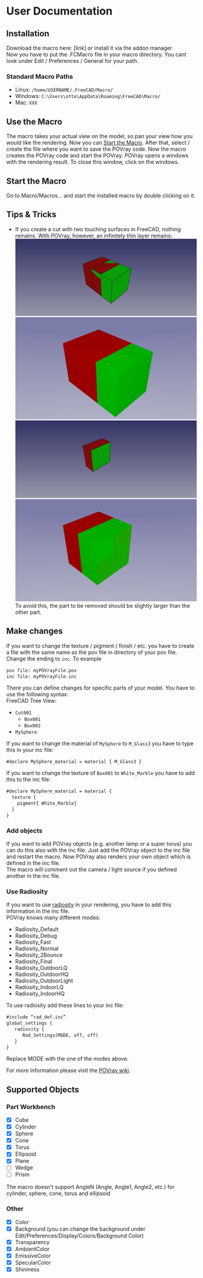 # User Documentation
## Installation
Download the macro here: [link] or install it via the addon manager  
Now you have to put the .FCMacro file in your macro directory. You cant look under Edit / Preferences / General for your path.
### Standard Macro Paths
* Linux: `/home/USERNAME/.FreeCAD/Macro/`  
* Windows: `C:\Users\otto\AppData\Roaming\FreeCAD\Macro/`
* Mac: `XXX`

## Use the Macro
The macro takes your actual view on the model, so pan your view how you would like the rendering. Now you can [Start the Macro](#startTheMacro). After that, select / create the file where you want to save the POVray code. Now the macro creates the POVray code and start the POVray. POVray opens a windows with the rendering result. To close this window, click on the windows.

<a name="startTheMacro"></a>
## Start the Macro
Go to Macro/Macros… and start the installed macro by double clicking on it.

## Tips & Tricks
* If you create a cut with two touching surfaces in FreeCAD, nothing remains. With POVray, however, an infinitely thin layer remains:
![FreeCAD before cutting](img/tipsAndTricks/01_FC.png "FreeCAD before cutting")
![POVray before cutting](img/tipsAndTricks/01_PR.png "POVray before cutting")
![FreeCAD after cutting](img/tipsAndTricks/02_FC.png "FreeCAD after cutting")
![POVray after cutting](img/tipsAndTricks/02_PR.png "POVray after cutting")
To avoid this, the part to be removed should be slightly larger than the other part.

## Make changes
If you want to change the texture / pigment / finish / etc. you have to create a file with the same name as the pov file in directory of your pov file. Change the ending to `inc`. To example
```
pov file: myPOVrayFile.pov
inc file: myPOVrayFile.inc
```
There you can define changes for specific parts of your model. You have to use the following syntax:  
FreeCAD Tree View:
* `Cut001`
  * `Box001`
  * `Box002`
* `MySphere`  

If you want to change the material of `MySphere` to `M_Glass3` you have to type this in your inc file:

```
#declare MySphere_material = material { M_Glass3 }

```

If you want to change the texture of `Box001` to `White_Marble` you have to add this to the inc file:
```
#declare MySphere_material = material {
  texture {
    pigment{ White_Marble}
  }
}
```

### Add objects
If you want to add POVray objects (e.g. another lamp or a super torus) you can do this also with the inc file. Just add the POVray object to the inc file and restart the macro. Now POVray also renders your own object which is defined in the inc file.  
The macro will comment out the camera / light source if you defined another in the inc file.

### Use Radiosity
If you want to use [radiosity](https://en.wikipedia.org/wiki/Radiosity_(computer_graphics)) in your rendering, you have to add this information in the inc file.  
POVray knows many different modes:
* Radiosity_Default
* Radiosity_Debug
* Radiosity_Fast
* Radiosity_Normal
* Radiosity_2Bounce
* Radiosity_Final
* Radiosity_OutdoorLQ
* Radiosity_OutdoorHQ
* Radiosity_OutdoorLight
* Radiosity_IndoorLQ
* Radiosity_IndoorHQ

To use radiosity add these lines to your inc file:
```
#include “rad_def.inc”
global_settings {
   radiosity {
      Rad_Settings(MODE, off, off)
   }
}
```
Replace MODE with the one of the modes above.

For more information please visit the [POVray wiki](http://wiki.povray.org/content/HowTo:Use_radiosity).

## Supported Objects
### Part Workbench
- [x] Cube
- [x] Cylinder
- [x] Sphere
- [x] Cone
- [x] Torus
- [x] Ellipsoid
- [x] Plane
- [ ] Wedge
- [ ] Prism

The macro doesn't support AngleN (Angle, Angle1, Angle2, etc.) for cylinder, sphere, cone, torus and ellipsoid

### Other
- [x] Color
- [x] Background (you can change the background under Edit/Preferences/Display/Colors/Background Color)
- [x] Transparency
- [x] AmbientColor
- [x] EmissiveColor
- [x] SpecularColor
- [x] Shininess
